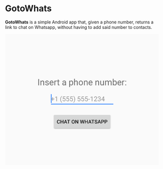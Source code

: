 # GotoWhats

**GotoWhats** is a simple Android app that, given a phone number, returns a link to chat on Whatsapp, without having to add said number to contacts.

![Screenshot of GotoWhats](assets/screenshot.png "Screenshot of GotoWhats")
